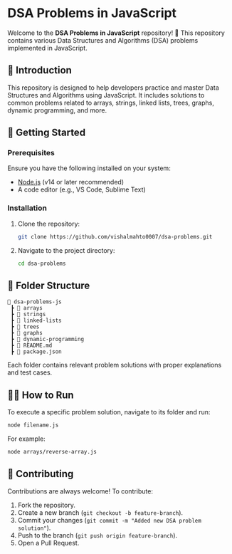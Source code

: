 # DSA Problems in JavaScript

Welcome to the **DSA Problems in JavaScript** repository! 🚀 This repository contains various Data Structures and Algorithms (DSA) problems implemented in JavaScript.


## 📖 Introduction
This repository is designed to help developers practice and master Data Structures and Algorithms using JavaScript. It includes solutions to common problems related to arrays, strings, linked lists, trees, graphs, dynamic programming, and more.

## 🚀 Getting Started
### Prerequisites
Ensure you have the following installed on your system:
- [Node.js](https://nodejs.org/) (v14 or later recommended)
- A code editor (e.g., VS Code, Sublime Text)

### Installation
1. Clone the repository:
   ```sh
   git clone https://github.com/vishalmahto0007/dsa-problems.git
   ```
2. Navigate to the project directory:
   ```sh
   cd dsa-problems
   ```

## 📂 Folder Structure
```
📁 dsa-problems-js
 ┣ 📁 arrays
 ┣ 📁 strings
 ┣ 📁 linked-lists
 ┣ 📁 trees
 ┣ 📁 graphs
 ┣ 📁 dynamic-programming
 ┣ 📜 README.md
 ┣ 📜 package.json
```
Each folder contains relevant problem solutions with proper explanations and test cases.

## 🏃‍♂️ How to Run
To execute a specific problem solution, navigate to its folder and run:
```sh
node filename.js
```
For example:
```sh
node arrays/reverse-array.js
```

## 🤝 Contributing
Contributions are always welcome! To contribute:
1. Fork the repository.
2. Create a new branch (`git checkout -b feature-branch`).
3. Commit your changes (`git commit -m "Added new DSA problem solution"`).
4. Push to the branch (`git push origin feature-branch`).
5. Open a Pull Request.


